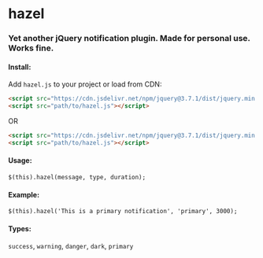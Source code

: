 # hazel

### Yet another jQuery notification plugin. Made for personal use. Works fine.

#### Install:

Add `hazel.js` to your project or load from CDN:

```html
<script src="https://cdn.jsdelivr.net/npm/jquery@3.7.1/dist/jquery.min.js"></script>
<script src="path/to/hazel.js"></script>
```

OR
```html
<script src="https://cdn.jsdelivr.net/npm/jquery@3.7.1/dist/jquery.min.js"></script>
<script src="path/to/hazel.js"></script>
```

#### Usage: 
`$(this).hazel(message, type, duration);`

#### Example:
`$(this).hazel('This is a primary notification', 'primary', 3000);`

#### Types:
`success`, `warning`, `danger`, `dark`, `primary`
